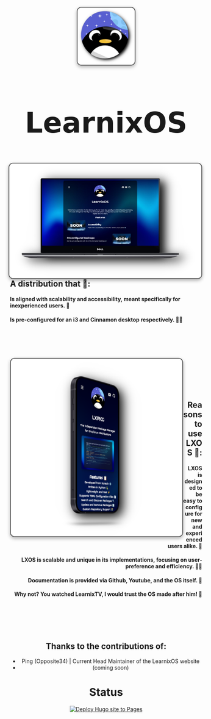 <div align="center">
  <img src="https://raw.githubusercontent.com/LearnixOS/learnixos.github.io/refs/heads/main/assets/images/logo.png" align="center" alt="Preview" width="150" style="display: block; margin: 0; border: 2px solid #555; border-radius: 12px; box-shadow: 0 4px 10px rgba(0, 0, 0, 0.3);">
</div>

<div align="center">
  <h2 style="font-size: 74px;">
    <strong>
      <a href="https://learnixos.github.io/" style="text-decoration: none; color: inherit;">
        𝗟𝗲𝗮𝗿𝗻𝗶𝘅𝗢𝗦
      </a>
    </strong>
  </h2>
</div>

<h1>
  <img src="assets/images/laptopframe.png" align="right" alt="Preview" width="650" style="display: inline-block; margin: 0; border: 2px solid #555; border-radius: 12px; box-shadow: 0 4px 10px rgba(0, 0, 0, 0.3);">
</h1>

  <br><br> <!-- Creates extra space -->


<div align="left">
  
  ## A distribution that 🐧:
  #### Is aligned with scalability and accessibility, meant specifically for inexperienced users. 🍉
  #### Is pre-configured for an i3 and Cinnamon desktop respectively. 🧖‍♂️
  
  <br><br> <!-- Creates extra space -->
</div>

<div align="center">
  <h1>
    <img src="assets/images/framephone.png" align="left" alt="Preview" width="450" style="display: inline-block; margin: 0; border: 2px solid #555; border-radius: 12px; box-shadow: 0 4px 10px rgba(0, 0, 0, 0.3);">
  </h1>
</div>

<br><br> <!-- Creates extra space -->


<br><br> <!-- Creates extra space -->


<div align="right">
  
  ## Reasons to use LXOS 🌸:

  #### LXOS is designed to be easy to configure for new and experienced users alike. 🥝
  #### LXOS is scalable and unique in its implementations, focusing on user-preference and efficiency. 💆‍♂️
  #### Documentation is provided via Github, Youtube, and the OS itself. 🎴
  #### Why not? You watched LearnixTV, I would trust the OS made after him! 🐧
</div>

<div align="center">
  
  <br><br> <!-- Creates extra space -->
  <br><br> <!-- Creates extra space -->
</div>

<div align="center">


## **Thanks to the contributions of:**
  - Ping (Opposite34) | Current Head Maintainer of the LearnixOS website
  - (coming soon)

<div align="center">


# **Status**
[![Deploy Hugo site to Pages](https://github.com/LearnixOS/learnixos.github.io/actions/workflows/hugo.yml/badge.svg)](https://github.com/LearnixOS/learnixos.github.io/actions/workflows/hugo.yml)
